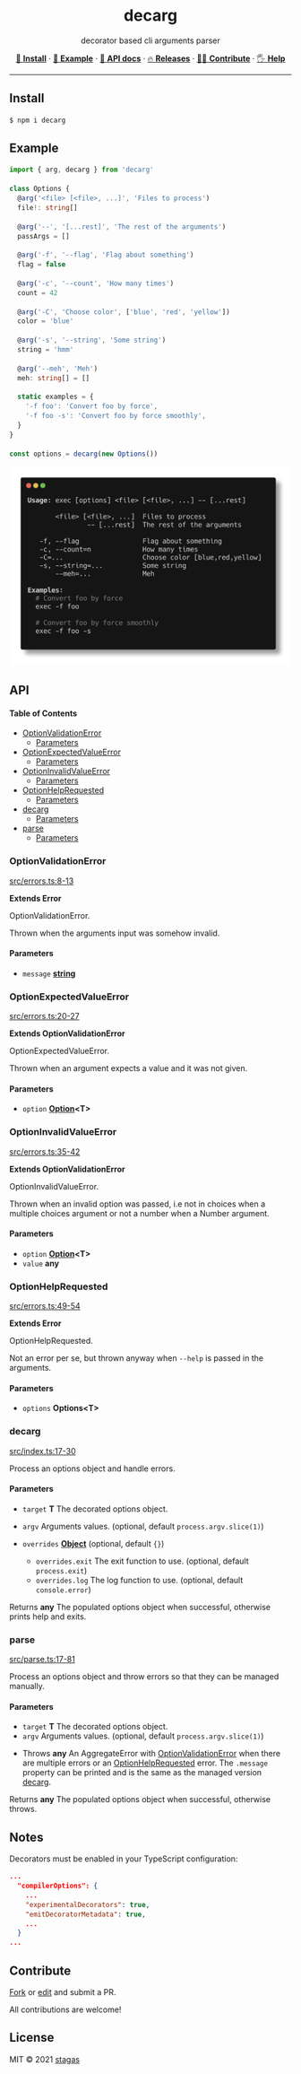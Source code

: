 <h1 align="center">decarg</h1>

<p align="center">
decorator based cli arguments parser
</p>

<p align="center">
   <a href="#install">        🔧 <strong>Install</strong></a>
 · <a href="#example">        🧩 <strong>Example</strong></a>
 · <a href="#api">            📜 <strong>API docs</strong></a>
 · <a href="https://github.com/stagas/decarg/releases"> 🔥 <strong>Releases</strong></a>
 · <a href="#contribute">     💪🏼 <strong>Contribute</strong></a>
 · <a href="https://github.com/stagas/decarg/issues">   🖐️ <strong>Help</strong></a>
</p>

***

## Install

```sh
$ npm i decarg
```

## Example

```ts
import { arg, decarg } from 'decarg'

class Options {
  @arg('<file> [<file>, ...]', 'Files to process')
  file!: string[]

  @arg('--', '[...rest]', 'The rest of the arguments')
  passArgs = []

  @arg('-f', '--flag', 'Flag about something')
  flag = false

  @arg('-c', '--count', 'How many times')
  count = 42

  @arg('-C', 'Choose color', ['blue', 'red', 'yellow'])
  color = 'blue'

  @arg('-s', '--string', 'Some string')
  string = 'hmm'

  @arg('--meh', 'Meh')
  meh: string[] = []

  static examples = {
    '-f foo': 'Convert foo by force',
    '-f foo -s': 'Convert foo by force smoothly',
  }
}

const options = decarg(new Options())
```

<img src="demo.png">

## API

<!-- Generated by documentation.js. Update this documentation by updating the source code. -->

#### Table of Contents

*   [OptionValidationError](#optionvalidationerror)
    *   [Parameters](#parameters)
*   [OptionExpectedValueError](#optionexpectedvalueerror)
    *   [Parameters](#parameters-1)
*   [OptionInvalidValueError](#optioninvalidvalueerror)
    *   [Parameters](#parameters-2)
*   [OptionHelpRequested](#optionhelprequested)
    *   [Parameters](#parameters-3)
*   [decarg](#decarg)
    *   [Parameters](#parameters-4)
*   [parse](#parse)
    *   [Parameters](#parameters-5)

### OptionValidationError

[src/errors.ts:8-13](https://github.com/stagas/decarg/blob/1ff879641d2ef440f787e13e94e2b77b0dc3b6b0/src/errors.ts#L8-L13 "Source code on GitHub")

**Extends Error**

OptionValidationError.

Thrown when the arguments input was somehow invalid.

#### Parameters

*   `message` **[string](https://developer.mozilla.org/docs/Web/JavaScript/Reference/Global_Objects/String)**&#x20;

### OptionExpectedValueError

[src/errors.ts:20-27](https://github.com/stagas/decarg/blob/1ff879641d2ef440f787e13e94e2b77b0dc3b6b0/src/errors.ts#L20-L27 "Source code on GitHub")

**Extends OptionValidationError**

OptionExpectedValueError.

Thrown when an argument expects a value and it was not given.

#### Parameters

*   `option` **[Option](https://developer.mozilla.org/docs/Web/API/HTMLOptionElement/Option)\<T>**&#x20;

### OptionInvalidValueError

[src/errors.ts:35-42](https://github.com/stagas/decarg/blob/1ff879641d2ef440f787e13e94e2b77b0dc3b6b0/src/errors.ts#L35-L42 "Source code on GitHub")

**Extends OptionValidationError**

OptionInvalidValueError.

Thrown when an invalid option was passed, i.e not in choices when a multiple
choices argument or not a number when a Number argument.

#### Parameters

*   `option` **[Option](https://developer.mozilla.org/docs/Web/API/HTMLOptionElement/Option)\<T>**&#x20;
*   `value` **any**&#x20;

### OptionHelpRequested

[src/errors.ts:49-54](https://github.com/stagas/decarg/blob/1ff879641d2ef440f787e13e94e2b77b0dc3b6b0/src/errors.ts#L49-L54 "Source code on GitHub")

**Extends Error**

OptionHelpRequested.

Not an error per se, but thrown anyway when `--help` is passed in the arguments.

#### Parameters

*   `options` **Options\<T>**&#x20;

### decarg

[src/index.ts:17-30](https://github.com/stagas/decarg/blob/1ff879641d2ef440f787e13e94e2b77b0dc3b6b0/src/index.ts#L17-L30 "Source code on GitHub")

Process an options object and handle errors.

#### Parameters

*   `target` **T** The decorated options object.
*   `argv`  Arguments values. (optional, default `process.argv.slice(1)`)
*   `overrides` **[Object](https://developer.mozilla.org/docs/Web/JavaScript/Reference/Global_Objects/Object)**  (optional, default `{}`)

    *   `overrides.exit`  The exit function to use. (optional, default `process.exit`)
    *   `overrides.log`  The log function to use. (optional, default `console.error`)

Returns **any** The populated options object when successful, otherwise prints help and exits.

### parse

[src/parse.ts:17-81](https://github.com/stagas/decarg/blob/1ff879641d2ef440f787e13e94e2b77b0dc3b6b0/src/parse.ts#L17-L81 "Source code on GitHub")

Process an options object and throw errors so that they can be
managed manually.

#### Parameters

*   `target` **T** The decorated options object.
*   `argv`  Arguments values. (optional, default `process.argv.slice(1)`)

<!---->

*   Throws **any** An AggregateError with [OptionValidationError](#optionvalidationerror) when there are multiple errors
    or an [OptionHelpRequested](#optionhelprequested) error.
    The `.message` property can be printed and is the same as the managed version [decarg](#decarg).

Returns **any** The populated options object when successful, otherwise throws.

## Notes

Decorators must be enabled in your TypeScript configuration:

```json
...
  "compilerOptions": {
    ...
    "experimentalDecorators": true,
    "emitDecoratorMetadata": true,
    ...
  }
...
```

## Contribute

[Fork](https://github.com/stagas/decarg/fork) or
[edit](https://github.dev/stagas/decarg) and submit a PR.

All contributions are welcome!

## License

MIT © 2021
[stagas](https://github.com/stagas)
